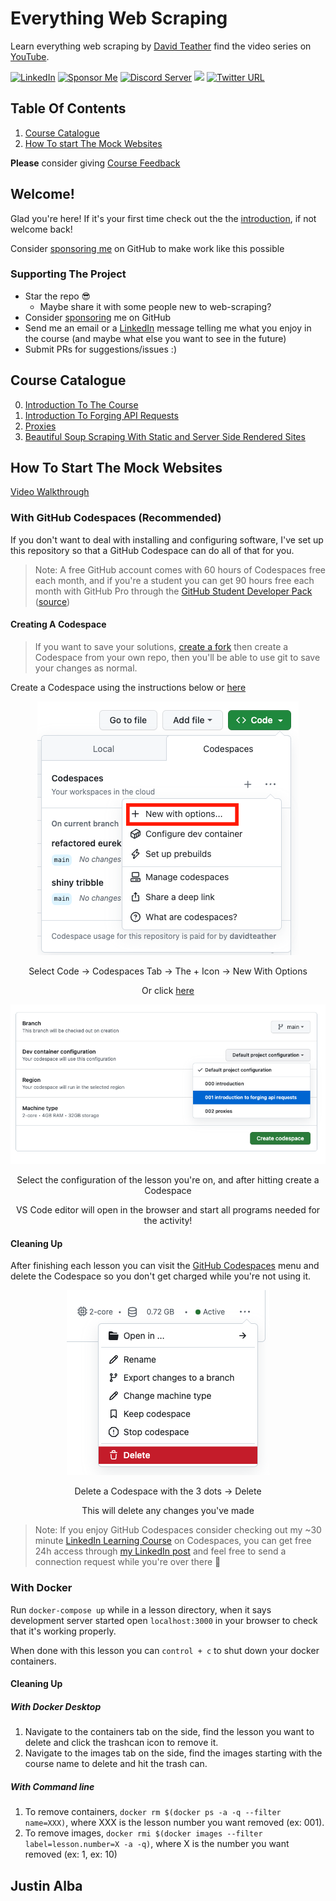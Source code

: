# Everything Web Scraping
Learn everything web scraping by [David Teather](https://twitter.com/david_teather) find the video series on [YouTube](https://youtube.com/playlist?list=PLmRtxHvzkEE8Ofiy4hnnXSoxw7gs4HOHt).

[![LinkedIn](https://img.shields.io/badge/LinkedIn-0077B5?style=for-the-badge&logo=linkedin&logoColor=white&style=flat-square)](https://www.linkedin.com/in/davidteather/) [![Sponsor Me](https://img.shields.io/static/v1?label=Sponsor&message=%E2%9D%A4&logo=GitHub)](https://github.com/sponsors/davidteather) [![Discord Server](https://img.shields.io/discord/783108952111579166.svg?color=7289da&logo=discord&style=flat-square)](https://discord.gg/yyPhbfma6f) ![](https://visitor-badge.laobi.icu/badge?page_id=davidteather.web-scraping-by-reverse-engineering) [![Twitter URL](https://img.shields.io/twitter/url?style=social&url=https%3A%2F%2Ftwitter.com%2Fdavid_teather)](https://twitter.com/david_teather)

## Table Of Contents
1. [Course Catalogue](#course-catalogue)
2. [How To start The Mock Websites](#how-to-start-the-mock-websites)

**Please** consider giving [Course Feedback](https://forms.gle/LjRwHoR34vD1knGa6)

## Welcome!

Glad you're here! If it's your first time check out the the [introduction](./000-introduction/README.md), if not welcome back!

Consider [sponsoring me](https://github.com/sponsors/davidteather) on GitHub to make work like this possible

### Supporting The Project
* Star the repo 😎
    * Maybe share it with some people new to web-scraping?
* Consider [sponsoring](https://github.com/sponsors/davidteather) me on GitHub
* Send me an email or a [LinkedIn](https://www.linkedin.com/in/davidteather/) message telling me what you enjoy in the course (and maybe what else you want to see in the future)
* Submit PRs for suggestions/issues :)
## Course Catalogue
0. [Introduction To The Course](/000-introduction/)
1. [Introduction To Forging API Requests](/001-introduction-to-forging-api-requests/)
2. [Proxies](/002-proxies)
3. [Beautiful Soup Scraping With Static and Server Side Rendered Sites](/003-beautiful-soup-with-static-site-and-server-side-rendered-web-scraping)


## How To Start The Mock Websites

[Video Walkthrough](https://youtu.be/WmeDXK7KRKE)

### With GitHub Codespaces (Recommended)

If you don't want to deal with installing and configuring software, I've set up this repository so that a GitHub Codespace can do all of that for you.

> Note: A free GitHub account comes with 60 hours of Codespaces free each month, and if you're a student you can get 90 hours free each month with GitHub Pro through the [GitHub Student Developer Pack](https://education.github.com/pack) ([source](https://github.com/features/codespaces))

#### Creating A Codespace
> If you want to save your solutions, [create a fork](https://github.com/davidteather/everything-web-scraping/fork) then create a Codespace from your own repo, then you'll be able to use git to save your changes as normal.

Create a Codespace using the instructions below or [here](https://github.com/codespaces/new)
<div align="center">
  <img src="./assets/codespaces-new-with-options.png">
  <p>Select Code -> Codespaces Tab -> The + Icon -> New With Options</p>
  <p>Or click <a href="https://github.com/codespaces/new?hide_repo_select=true&ref=main&repo=579266275">here</a></p>
</div>

<div align="center">
  <img src="./assets/codespaces-select-configuration.png">
  <p>Select the configuration of the lesson you're on, and after hitting create a Codespace</p>
  <p>VS Code editor will open in the browser and start all programs needed for the activity!</p>
</div>

#### Cleaning Up

After finishing each lesson you can visit the [GitHub Codespaces](https://github.com/codespaces) menu and delete the Codespace so you don't get charged while you're not using it.

<div align="center">
  <img src="./assets/delete-codespace.png">
  <p>Delete a Codespace with the 3 dots -> Delete</p>
  <p>This will delete any changes you've made</p>
</div>

> Note: If you enjoy GitHub Codespaces consider checking out my ~30 minute [LinkedIn Learning Course](https://www.linkedin.com/learning/github-codespaces-for-students/why-use-github-codespaces) on Codespaces, you can get free 24h access through [my LinkedIn post](https://www.linkedin.com/feed/update/urn:li:activity:7069391759281147905/) and feel free to send a connection request while you're over there 🤠

### With Docker

Run `docker-compose up` while in a lesson directory, when it says development server started open `localhost:3000` in your browser to check that it's working properly.

When done with this lesson you can `control + c` to shut down your docker containers.

#### Cleaning Up
##### With Docker Desktop

1. Navigate to the containers tab on the side, find the lesson you want to delete and click the trashcan icon to remove it.
2. Navigate to the images tab on the side, find the images starting with the course name to delete and hit the trash can.

##### With Command line

1. To remove containers, `docker rm $(docker ps -a -q --filter name=XXX)`, where XXX is the lesson number you want removed (ex: 001).
2. To remove images, `docker rmi $(docker images --filter label=lesson.number=X -a -q)`, where X is the number you want removed (ex: 1, ex: 10)

##


## Justin Alba

